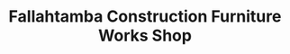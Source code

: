 ---
title: "Fallahtamba Construction Furniture Works Shop"
url: /yekepa/fallahtamba-construction-furniture-works-shop/
shop: furniture
---